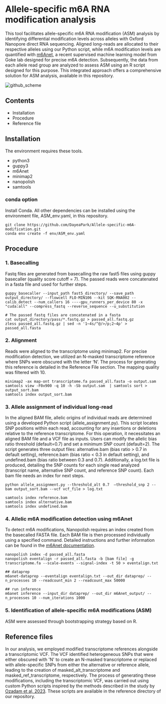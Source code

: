 
# Allele-specific m6A RNA modification analysis 

This tool facilitates allele-specific m6A RNA modification (ASM) analysis by identifying differential modification levels across alleles with Oxford Nanopore direct RNA sequencing. Aligned long-reads are allocated to their respective alleles using our Python script, while m6A modification levels are quantified with [m6Anet](https://m6anet.readthedocs.io/en/latest/), a recent supervised machine learning model from Goke lab designed for precise m6A detection. Subsequently, the data from each allele read group are analyzed to assess ASM using an R script designed for this purpose. This integrated approach offers a comprehensive solution for ASM analysis, available in this repository.

![github_scheme](https://github.com/DayeaPark/Allele-specific-m6A-modification/assets/99752377/aa39b0f8-e6bc-45d4-8dca-c160e8aa6196)

## Contents 
* Installation 
* Procedure 
* Reference file

## Installation 
The environment requires these tools. 
* python3
* guppy3 
* m6Anet 
* minimap2
* nanopolish
* samtools

### conda option
Install  Conda.
All other dependencies can be installed using the environment file, ASM_env.yaml, in this repository.

```
git clone https://github.com/DayeaPark/Allele-specific-m6A-modification.git  
conda env create -f env/ASM_env.yaml
```

## Procedure 

### 1. Basecalling
Fastq files are generated from basecalling the raw fast5 files using guppy basecaller (quality score cutoff = 7). The passed reads were concatenated in a fasta file and used for further steps.  

```
guppy_basecaller --input_path fast5_directory/ --save_path output_directory/ --flowcell FLO-MIN106 --kit SQK-RNA002 --calib_detect --num_callers 16 ----gpu_runners_per_device 80 -x "cuda:all" --compress_fastq --reverse_sequence --u_substitution

# The passed fastq files are concatenated in a fasta
cat output_directory/pass/*.fastq.gz > passed_all.fastq.gz
zless passed_all.fastq.gz | sed -n '1~4s/^@/>/p;2~4p' > passed_all.fasta
```

### 2. Alignment 
Reads were aligned to the transcriptome using minimap2. For precise modification detection, we utilized an N-masked transcriptome reference where SNPs were obscured with the letter ‘N’. The process for generating this reference is detailed in the Reference File section. The mapping quality was filtered with 10. 

```
minimap2 -ax map-ont transcriptome.fa passed_all.fasta -o output.sam
samtools view -F0x900 -q 10 -h -Sb output.sam  | samtools sort > output_sort.bam
samtools index output_sort.bam
```

### 3. Allele assignment of individual long-read 
In the aligned BAM file, allelic origins of individual reads are determined using a developed Python script (allele_assignment.py). This script locates SNP positions within each read, accounting for any insertions or deletions relative to the reference transcriptome. For this operation, it necessitates an aligned BAM file and a VCF file as inputs. Users can modify the allelic bias ratio threshold (default=0.7) and set a minimum SNP count (default=2). The script generates three output files: alternative.bam (bias ratio > 0.7 in default setting), reference.bam (bias ratio < 0.3 in default setting), and undefined.bam (bias ratio between 0.3 and 0.7). Additionally, a log.txt file is produced, detailing the SNP counts for each single read analyzed (transcript name, alternative SNP count, and reference SNP count). Each bam file needs an index for next steps. 

```
python allele_assignment.py --threshold_alt 0.7  –threshold_snp 2 --bam output_sort.bam --vcf vcf_file > log.txt

samtools index reference.bam
samtools index alternative.bam 
samtools index undefined.bam 

```

### 4. Allelic m6A modification detection using m6Anet 

To detect m6A modifications, Nanopolish requires an index created from the basecalled FASTA file. Each BAM file is then processed individually using a specified command. Detailed instructions and further information can be found in the [m6Anet documentation](https://m6anet.readthedocs.io/en/latest/). 

```
nanopolish index -d passed_all.fasta
nanopolish eventalign -r passed_all.fasta -b [bam file] -g transcriptome.fa --scale-events --signal-index -t 50 > eventalign.txt

## dataprep
m6anet-dataprep --eventalign eventalign.txt --out_dir dataprep/ --n_processes 10 --readcount_min 2 --readcount_max 50000

## run inference 
m6anet inference --input_dir dataprep/ --out_dir m6Anet_output/ --n_processes 10 --num_iterations 1000

```
### 5. Identification of allele-specific m6A modifications (ASM)
ASM were assessed through bootstrapping strategy based on R. 

## Reference files 
In our analysis, we employed modified transcriptome references alongside a transcriptomic VCF. The VCF identified heterogeneous SNPs that were either obscured with 'N' to create an N-masked transcriptome or replaced with allele-specific SNPs from either the alternative or reference allele, leading to the creation of masked_alt_transcriptome and masked_ref_transcriptome, respectively. The process of generating these modifications, including the transcriptomic VCF, was carried out using custom Python scripts inspired by the methods described in the study by
[Ozadam et al, 2023](https://www.nature.com/articles/s41586-023-06228-9). These scripts are available in the reference directory of our repository.
